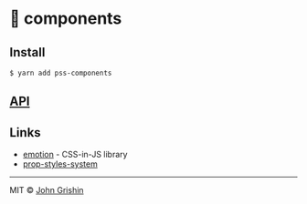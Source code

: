 # 🚧 components

## Install

```sh
$ yarn add pss-components
```

## [API](./docs/api.md)


## Links

- [emotion](https://emotion.sh) - CSS-in-JS library
- [prop-styles-system](https://github.com/exah/prop-styles-system)

---

MIT © [John Grishin](http://johngrish.in)
